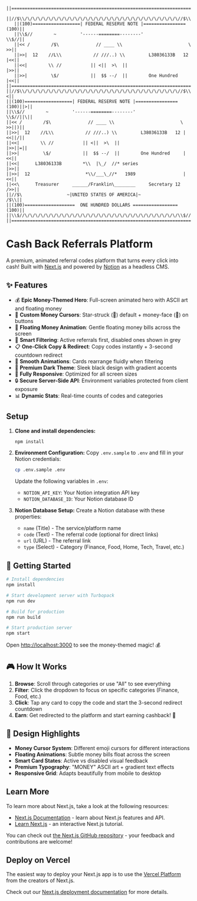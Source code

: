 ```
   ||====================================================================||
   ||//$\\/\/\/\/\/\/\/\/\/\/\/\/\/\/\/\/\/\/\/\/\/\/\/\/\/\/\/\/\/\//$\\||
   ||(100)==================| FEDERAL RESERVE NOTE |================(100)||
   ||\\$//        ~         '------========--------'                \\$//||
   ||<< /        /$\              // ____ \\                         \ >>||
   ||>>|  12    //L\\            // ///..) \\         L38036133B   12 |<<||
   ||<<|        \\ //           || <||  >\  ||                        |>>||
   ||>>|         \$/            ||  $$ --/  ||        One Hundred     |<<||
||====================================================================||>||
||//$\\/\/\/\/\/\/\/\/\/\/\/\/\/\/\/\/\/\/\/\/\/\/\/\/\/\/\/\/\/\//$\\||<||
||(100)==================| FEDERAL RESERVE NOTE |================(100)||>||
||\\$//        ~         '------========--------'                \\$//||\||
||<< /        /$\              // ____ \\                         \ >>||)||
||>>|  12    //L\\            // ///..) \\         L38036133B   12 |<<||/||
||<<|        \\ //           || <||  >\  ||                        |>>||=||
||>>|         \$/            ||  $$ --/  ||        One Hundred     |<<||
||<<|      L38036133B        *\\  |\_/  //* series                 |>>||
||>>|  12                     *\\/___\_//*   1989                  |<<||
||<<\      Treasurer     ______/Franklin\________     Secretary 12 />>||
||//$\                 ~|UNITED STATES OF AMERICA|~               /$\\||
||(100)===================  ONE HUNDRED DOLLARS =================(100)||
||\\$//\/\/\/\/\/\/\/\/\/\/\/\/\/\/\/\/\/\/\/\/\/\/\/\/\/\/\/\/\/\\$//||
||====================================================================||
```

# Cash Back Referrals Platform

A premium, animated referral codes platform that turns every click into cash! Built with [Next.js](https://nextjs.org) and powered by [Notion](https://notion.so) as a headless CMS.

## ✨ Features

- 💰 **Epic Money-Themed Hero**: Full-screen animated hero with ASCII art and floating money
- 🤑 **Custom Money Cursors**: Star-struck (🤩) default + money-face (🤑) on buttons
- 💸 **Floating Money Animation**: Gentle floating money bills across the screen
- 🎯 **Smart Filtering**: Active referrals first, disabled ones shown in grey
- 📋 **One-Click Copy & Redirect**: Copy codes instantly + 3-second countdown redirect
- 🎨 **Smooth Animations**: Cards rearrange fluidly when filtering
- 🌙 **Premium Dark Theme**: Sleek black design with gradient accents
- 📱 **Fully Responsive**: Optimized for all screen sizes
- 🔒 **Secure Server-Side API**: Environment variables protected from client exposure
- 📊 **Dynamic Stats**: Real-time counts of codes and categories

## Setup

1. **Clone and install dependencies:**
   ```bash
   npm install
   ```

2. **Environment Configuration:**
   Copy `.env.sample` to `.env` and fill in your Notion credentials:
   ```bash
   cp .env.sample .env
   ```
   
   Update the following variables in `.env`:
   - `NOTION_API_KEY`: Your Notion integration API key
   - `NOTION_DATABASE_ID`: Your Notion database ID

3. **Notion Database Setup:**
   Create a Notion database with these properties:
   - `name` (Title) - The service/platform name
   - `code` (Text) - The referral code (optional for direct links)
   - `url` (URL) - The referral link
   - `type` (Select) - Category (Finance, Food, Home, Tech, Travel, etc.)

## 🚀 Getting Started

```bash
# Install dependencies
npm install

# Start development server with Turbopack
npm run dev

# Build for production
npm run build

# Start production server
npm start
```

Open [http://localhost:3000](http://localhost:3000) to see the money-themed magic! 💰

## 🎮 How It Works

1. **Browse**: Scroll through categories or use "All" to see everything
2. **Filter**: Click the dropdown to focus on specific categories (Finance, Food, etc.)
3. **Click**: Tap any card to copy the code and start the 3-second redirect countdown
4. **Earn**: Get redirected to the platform and start earning cashback! 🤑

## 🎨 Design Highlights

- **Money Cursor System**: Different emoji cursors for different interactions
- **Floating Animations**: Subtle money bills float across the screen
- **Smart Card States**: Active vs disabled visual feedback
- **Premium Typography**: "MONEY" ASCII art + gradient text effects
- **Responsive Grid**: Adapts beautifully from mobile to desktop

## Learn More

To learn more about Next.js, take a look at the following resources:

- [Next.js Documentation](https://nextjs.org/docs) - learn about Next.js features and API.
- [Learn Next.js](https://nextjs.org/learn) - an interactive Next.js tutorial.

You can check out [the Next.js GitHub repository](https://github.com/vercel/next.js) - your feedback and contributions are welcome!

## Deploy on Vercel

The easiest way to deploy your Next.js app is to use the [Vercel Platform](https://vercel.com/new?utm_medium=default-template&filter=next.js&utm_source=create-next-app&utm_campaign=create-next-app-readme) from the creators of Next.js.

Check out our [Next.js deployment documentation](https://nextjs.org/docs/app/building-your-application/deploying) for more details.
